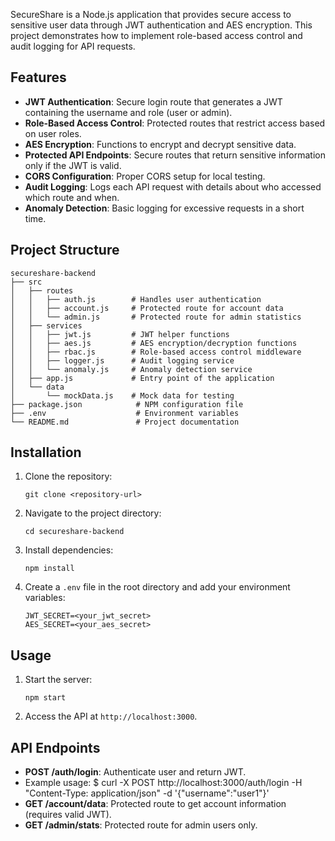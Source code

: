 
SecureShare is a Node.js application that provides secure access to sensitive user data through JWT authentication and AES encryption. This project demonstrates how to implement role-based access control and audit logging for API requests.

## Features

- **JWT Authentication**: Secure login route that generates a JWT containing the username and role (user or admin).
- **Role-Based Access Control**: Protected routes that restrict access based on user roles.
- **AES Encryption**: Functions to encrypt and decrypt sensitive data.
- **Protected API Endpoints**: Secure routes that return sensitive information only if the JWT is valid.
- **CORS Configuration**: Proper CORS setup for local testing.
- **Audit Logging**: Logs each API request with details about who accessed which route and when.
- **Anomaly Detection**: Basic logging for excessive requests in a short time.

## Project Structure

```
secureshare-backend
├── src
│   ├── routes
│   │   ├── auth.js        # Handles user authentication
│   │   ├── account.js     # Protected route for account data
│   │   └── admin.js       # Protected route for admin statistics
│   ├── services
│   │   ├── jwt.js         # JWT helper functions
│   │   ├── aes.js         # AES encryption/decryption functions
│   │   ├── rbac.js        # Role-based access control middleware
│   │   ├── logger.js      # Audit logging service
│   │   └── anomaly.js     # Anomaly detection service
│   ├── app.js             # Entry point of the application
│   └── data
│       └── mockData.js    # Mock data for testing
├── package.json            # NPM configuration file
├── .env                    # Environment variables
└── README.md               # Project documentation
```

## Installation

1. Clone the repository:
   ```
   git clone <repository-url>
   ```
2. Navigate to the project directory:
   ```
   cd secureshare-backend
   ```
3. Install dependencies:
   ```
   npm install
   ```
4. Create a `.env` file in the root directory and add your environment variables:
   ```
   JWT_SECRET=<your_jwt_secret>
   AES_SECRET=<your_aes_secret>
   ```

## Usage

1. Start the server:
   ```
   npm start
   ```
2. Access the API at `http://localhost:3000`.

## API Endpoints

- **POST /auth/login**: Authenticate user and return JWT.
- Example usage: $ curl -X POST http://localhost:3000/auth/login   -H "Content-Type: application/json"   -d '{"username":"user1"}'  
- **GET /account/data**: Protected route to get account information (requires valid JWT).
- **GET /admin/stats**: Protected route for admin users only.

